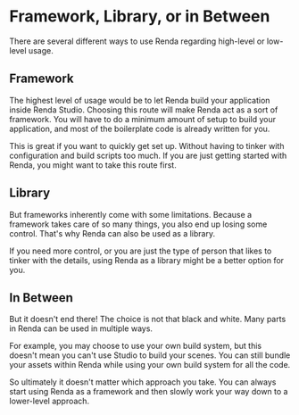 # Framework, Library, or in Between

There are several different ways to use Renda regarding high-level or low-level
usage.

## Framework

The highest level of usage would be to let Renda build your application inside
Renda Studio. Choosing this route will make Renda act as a sort of framework.
You will have to do a minimum amount of setup to build your application, and
most of the boilerplate code is already written for you.

This is great if you want to quickly get set up. Without having to tinker with
configuration and build scripts too much. If you are just getting started with
Renda, you might want to take this route first.

## Library

But frameworks inherently come with some limitations. Because a framework takes
care of so many things, you also end up losing some control. That's why Renda
can also be used as a library.

If you need more control, or you are just the type of person that likes to
tinker with the details, using Renda as a library might be a better option for
you.

## In Between

But it doesn't end there! The choice is not that black and white. Many parts in
Renda can be used in multiple ways.

For example, you may choose to use your own build system, but this doesn't mean
you can't use Studio to build your scenes. You can still bundle your assets
within Renda while using your own build system for all the code.

So ultimately it doesn't matter which approach you take. You can always start
using Renda as a framework and then slowly work your way down to a lower-level
approach.
